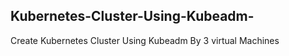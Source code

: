 ## Kubernetes-Cluster-Using-Kubeadm-
Create Kubernetes Cluster Using Kubeadm By 3 virtual Machines 
